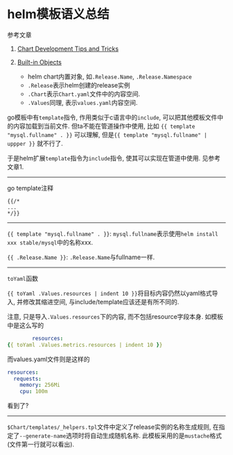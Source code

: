 # helm模板语义总结

参考文章 

1. [Chart Development Tips and Tricks](https://helm.sh/docs/howto/charts_tips_and_tricks/)

2. [Built-in Objects](https://helm.sh/docs/topics/chart_template_guide/builtin_objects/)
    - helm chart内置对象, 如`.Release.Name`, `.Release.Namespace`
    - `.Release`表示helm创建的release实例
    - `.Chart`表示`Chart.yaml`文件中的内容空间.
    - `.Values`同理, 表示`values.yaml`内容空间.


go模板中有`template`指令, 作用类似于c语言中的`include`, 可以把其他模板文件中的内容加载到当前文件. 但ta不能在管道操作中使用, 比如 `{{ template "mysql.fullname" . }}` 可以理解, 但是`{{ template "mysql.fullname" | uppper }}` 就不行了.

于是helm扩展`template`指令为`include`指令, 使其可以实现在管道中使用. 见参考文章1.

------

go template注释

```
{{/*
...
*/}}
```

------

`{{ template "mysql.fullname" . }}`: `mysql.fullname`表示使用`helm install xxx stable/mysql`中的名称xxx.

`{{ .Release.Name }}`: `.Release.Name`与fullname一样.

------

`toYaml`函数

`{{ toYaml .Values.resources | indent 10 }}`将目标内容仍然以yaml格式导入, 并修改其缩进空间, 与include/template应该还是有所不同的. 

注意, 只是导入`.Values.resources`下的内容, 而不包括resource字段本身. 如模板中是这么写的

```yaml
        resources:
{{ toYaml .Values.metrics.resources | indent 10 }}
```

而values.yaml文件则是这样的

```yaml
resources:
  requests:
    memory: 256Mi
    cpu: 100m
```

看到了?

------

`$Chart/templates/_helpers.tpl`文件中定义了release实例的名称生成规则, 在指定了`--generate-name`选项时将自动生成随机名称. 此模板采用的是`mustache`格式(文件第一行就可以看出).
